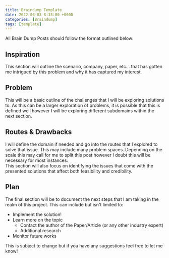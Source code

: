 ```yaml
---
title: Braindump Template
date: 2022-06-03 8:33:00 +0000
categories: [Braindump]
tags: [template]
---
```

All Brain Dump Posts should follow the format outlined below:

## Inspiration
This section will outline the scenario, company, paper, etc... that has gotten me intrigued by this problem and why it has captured my interest.

## Problem
This will be a basic outline of the challenges that I will be exploring solutions to. As this can be a larger exploration of problems, it is possible that this is defined well however I will be exploring different subdomains within the next section.

## Routes & Drawbacks
I will define the domain if needed and go into the routes that I explored to solve that issue. This may include many problem spaces. Depending on the scale this may call for me to split this post however I doubt this will be necessary for most instances.
<br>
This section will also focus on identifying the issues that come with the presented solutions that affect both feasibility and credibility. 


## Plan
The final section will be to document the next steps that I am taking in the realm of this project. This can include but isn't limited to:
- Implement the solution!
- Learn more on the topic
    - Contact the author of the Paper/Article (or any other industry expert)
    - Additional research
- Monitor future works

This is subject to change but if you have any suggestions feel free to let me know!